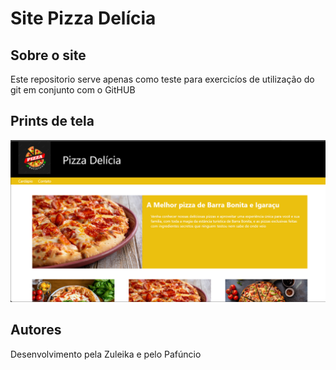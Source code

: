 
# Site Pizza Delícia

## Sobre o site

Este repositorio serve apenas como teste para exercicíos de utilização do git em conjunto com o GitHUB

## Prints de tela

![Print de tela inicial](https://github.com/LuisRoch4/pizza-delicia/blob/master/miniaturas/img-titulos.png)


## Autores

Desenvolvimento pela Zuleika e pelo Pafúncio

